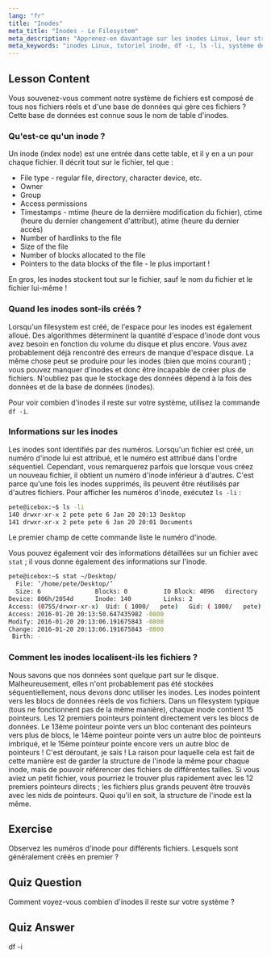 ```yaml
---
lang: "fr"
title: "Inodes"
meta_title: "Inodes - Le Filesystem"
meta_description: "Apprenez-en davantage sur les inodes Linux, leur structure et comment ils gèrent les fichiers. Comprenez les numéros d'inode et utilisez `df -i` et `ls -li` pour vérifier l'utilisation des inodes. Commencez votre parcours Linux !"
meta_keywords: "inodes Linux, tutoriel inode, df -i, ls -li, système de fichiers Linux, Linux pour débutants, guide Linux"
---
```


## Lesson Content

Vous souvenez-vous comment notre système de fichiers est composé de tous nos fichiers réels et d'une base de données qui gère ces fichiers ? Cette base de données est connue sous le nom de table d'inodes.

### Qu'est-ce qu'un inode ?

Un inode (index node) est une entrée dans cette table, et il y en a un pour chaque fichier. Il décrit tout sur le fichier, tel que :

- File type - regular file, directory, character device, etc.
- Owner
- Group
- Access permissions
- Timestamps - mtime (heure de la dernière modification du fichier), ctime (heure du dernier changement d'attribut), atime (heure du dernier accès)
- Number of hardlinks to the file
- Size of the file
- Number of blocks allocated to the file
- Pointers to the data blocks of the file - le plus important !

En gros, les inodes stockent tout sur le fichier, sauf le nom du fichier et le fichier lui-même !

### Quand les inodes sont-ils créés ?

Lorsqu'un filesystem est créé, de l'espace pour les inodes est également alloué. Des algorithmes déterminent la quantité d'espace d'inode dont vous avez besoin en fonction du volume du disque et plus encore. Vous avez probablement déjà rencontré des erreurs de manque d'espace disque. La même chose peut se produire pour les inodes (bien que moins courant) ; vous pouvez manquer d'inodes et donc être incapable de créer plus de fichiers. N'oubliez pas que le stockage des données dépend à la fois des données et de la base de données (inodes).

Pour voir combien d'inodes il reste sur votre système, utilisez la commande `df -i`.

### Informations sur les inodes

Les inodes sont identifiés par des numéros. Lorsqu'un fichier est créé, un numéro d'inode lui est attribué, et le numéro est attribué dans l'ordre séquentiel. Cependant, vous remarquerez parfois que lorsque vous créez un nouveau fichier, il obtient un numéro d'inode inférieur à d'autres. C'est parce qu'une fois les inodes supprimés, ils peuvent être réutilisés par d'autres fichiers. Pour afficher les numéros d'inode, exécutez `ls -li` :

```bash
pete@icebox:~$ ls -li
140 drwxr-xr-x 2 pete pete 6 Jan 20 20:13 Desktop
141 drwxr-xr-x 2 pete pete 6 Jan 20 20:01 Documents
```

Le premier champ de cette commande liste le numéro d'inode.

Vous pouvez également voir des informations détaillées sur un fichier avec `stat` ; il vous donne également des informations sur l'inode.

```bash
pete@icebox:~$ stat ~/Desktop/
  File: ‘/home/pete/Desktop/’
  Size: 6               Blocks: 0          IO Block: 4096   directory
Device: 806h/2054d      Inode: 140         Links: 2
Access: (0755/drwxr-xr-x)  Uid: ( 1000/   pete)   Gid: ( 1000/   pete)
Access: 2016-01-20 20:13:50.647435982 -0800
Modify: 2016-01-20 20:13:06.191675843 -0800
Change: 2016-01-20 20:13:06.191675843 -0800
 Birth: -
```

### Comment les inodes localisent-ils les fichiers ?

Nous savons que nos données sont quelque part sur le disque. Malheureusement, elles n'ont probablement pas été stockées séquentiellement, nous devons donc utiliser les inodes. Les inodes pointent vers les blocs de données réels de vos fichiers. Dans un filesystem typique (tous ne fonctionnent pas de la même manière), chaque inode contient 15 pointeurs. Les 12 premiers pointeurs pointent directement vers les blocs de données. Le 13ème pointeur pointe vers un bloc contenant des pointeurs vers plus de blocs, le 14ème pointeur pointe vers un autre bloc de pointeurs imbriqué, et le 15ème pointeur pointe encore vers un autre bloc de pointeurs ! C'est déroutant, je sais ! La raison pour laquelle cela est fait de cette manière est de garder la structure de l'inode la même pour chaque inode, mais de pouvoir référencer des fichiers de différentes tailles. Si vous aviez un petit fichier, vous pourriez le trouver plus rapidement avec les 12 premiers pointeurs directs ; les fichiers plus grands peuvent être trouvés avec les nids de pointeurs. Quoi qu'il en soit, la structure de l'inode est la même.

## Exercise

Observez les numéros d'inode pour différents fichiers. Lesquels sont généralement créés en premier ?

## Quiz Question

Comment voyez-vous combien d'inodes il reste sur votre système ?

## Quiz Answer

df -i
